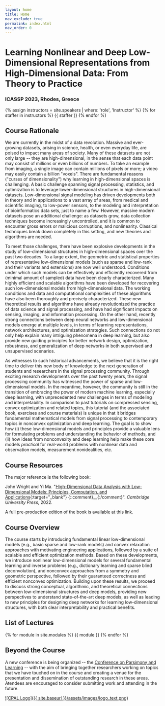 ```yaml
---
layout: home
title: Home
nav_exclude: true
permalink: index.html
nav_order: 0
---
```


# Learning Nonlinear and Deep Low-Dimensional Representations from High-Dimensional Data: From Theory to Practice
### ICASSP 2023, Rhodes, Greece

{% assign instructors = site.speakers | where: 'role', 'Instructor' %}
{% for staffer in instructors %}
{{ staffer }}
{% endfor %}

## Course Rationale

We are currently in the midst of a data
revolution. Massive and ever-growing datasets, arising in science, health, or
even everyday life, are poised to impact many areas of society. Many of these
datasets are not only large -- they are high-dimensional, in the sense that each
data point may consist of millions or even billions of numbers. To take an
example from imaging, a single image can contain millions of pixels or more; a
video may easily contain a billion "voxels". There are fundamental reasons
("curses of dimensionality") why learning in high-dimensional spaces is
challenging. A basic challenge spanning signal processing, statistics, and
optimization is to leverage lower-dimensional structures in high-dimensional
datasets. Low-dimensional signal modeling has driven developments both in
theory and in applications to a vast array of areas, from medical and
scientific imaging, to low-power sensors, to the modeling and interpretation of
bioinformatics data sets, just to name a few. However, massive modern datasets
pose an additional challenge: as datasets grow, data collection techniques
become increasingly uncontrolled, and it is common to encounter gross errors or
malicious corruptions, and nonlinearity. Classical techniques break down
completely in this setting, and new theories and algorithms are needed. 

To meet those challenges, there have been explosive developments in the study
of low-dimensional structures in high-dimensional spaces over the past two
decades. To a large extent, the geometric and statistical properties of
representative low-dimensional models (such as sparse and low-rank and their
variants and extensions) are now well understood. Conditions under which such
models can be effectively and efficiently recovered from (minimal amount of
sampled) data have been clearly characterized. Many highly efficient and
scalable algorithms have been developed for recovering such low-dimensional
models from high-dimensional data. The working conditions and data and
computational complexities of these algorithms have also been thoroughly and
precisely characterized. These new theoretical results and algorithms have
already revolutionized the practice of data science and signal processing, and
have had significant impacts on sensing, imaging, and information processing.
On the other hand, recently strong connections between deep neural networks and
low-dimensional models emerge at multiple levels, in terms of learning
representations, network architectures, and optimization strategies. Such
connections do not only help explain many intriguing phenomena in deep
learning, but also provide new guiding principles for better network design,
optimization, robustness, and generalization of deep networks in both
supervised and unsupervised scenarios.

As witnesses to such historical advancements, we believe that it is the right
time to deliver this new body of knowledge to the next generation of students and
researchers in the signal processing community. Through exciting research
developments over the past twenty years, the signal processing community has
witnessed the power of sparse and low-dimensional models. In the meantime,
however, the community is still in the transition of embracing the power of
modern machine learning, especially deep learning, with unprecedented new
challenges in terms of modeling and interpretability. In comparison to past
tutorials on compressed sensing, convex optimization and related topics, this
tutorial (and the associated book, exercises and course materials) is unique
in that it bridges fundamental mathematical models from signal processing to
contemporary topics in nonconvex optimization and deep learning. The goal is to
show how (i) these low-dimensional models and principles provide a valuable
lens for formulating problems and understanding the behavior of methods, and
(ii) how ideas from nonconvexity and deep learning help make these core models
*practical* for real-world problems with nonlinear data and observation
models, measurement nonidealities, etc. 

## Course Resources

The major reference is the following book:

John Wright and Yi Ma. "[High-Dimensional Data Analysis with Low-Dimensional
Models: Principles, Computation, and
Applications](https://book-wright-ma.github.io/){:target="_blank"} {::comment}__{:/comment}".  *Cambridge University
Press*, 2022.

A full pre-production edition of the book is available at this link.

## Course Overview

The course starts by introducing fundamental linear low-dimensional models
(e.g., basic sparse and low-rank models) and convex relaxation approaches with
motivating engineering applications, followed by a suite of scalable and
efficient optimization methods. Based on these developments, we introduce
nonlinear low-dimensional models for several fundamental learning and inverse
problems (e.g., dictionary learning and sparse blind deconvolution), and
nonconvex approaches from a symmetry and geometric perspective, followed by
their guaranteed correctness and efficient nonconvex optimization. Building
upon these results, we proceed to discuss strong conceptual, algorithmic, and
theoretical connections between low-dimensional structures and deep models,
providing new perspectives to understand state-of-the-art deep models, as well
as leading to new principles for designing deep networks for learning
low-dimensional structures, with both clear interpretability and practical
benefits.

## List of Lectures

{% for module in site.modules %}
{{ module }}
{% endfor %}

## Beyond the Course

A new conference is being organized -- the [Conference on Parsimony and
Learning](https://cpal.cc) -- with the aim of bringing together researchers
working on topics that we have touched on in the course and creating a venue
for the presentation and dissemination of outstanding research in these areas. 
Atendees are encouraged to consider submitting work and attending in the
future.

[![CPAL Logo]({{ site.baseurl }}/assets/images/logo_text.png)](https://cpal.cc)

